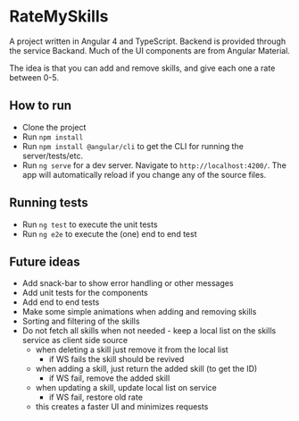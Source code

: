 # RateMySkills

A project written in Angular 4 and TypeScript. Backend is provided through the service Backand.
Much of the UI components are from Angular Material.

The idea is that you can add and remove skills, and give each one a rate between 0-5.

## How to run

* Clone the project
* Run `npm install`
* Run `npm install @angular/cli` to get the CLI for running the server/tests/etc. 
* Run `ng serve` for a dev server. Navigate to `http://localhost:4200/`. The app will automatically reload if you change any of the source files.

## Running tests

* Run `ng test` to execute the unit tests
* Run `ng e2e` to execute the (one) end to end test

## Future ideas

* Add snack-bar to show error handling or other messages
* Add unit tests for the components
* Add end to end tests
* Make some simple animations when adding and removing skills
* Sorting and filtering of the skills
* Do not fetch all skills when not needed - keep a local list on the skills service as client side source
  * when deleting a skill just remove it from the local list
    *  if WS fails the skill should be revived
  * when adding a skill, just return the added skill (to get the ID)
    * if WS fail, remove the added skill
  * when updating a skill, update local list on service
    * if WS fail, restore old rate
  * this creates a faster UI and minimizes requests
